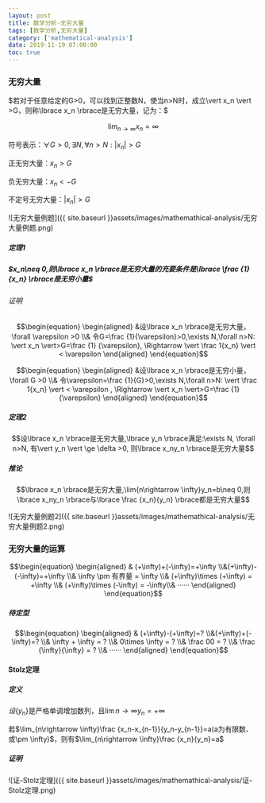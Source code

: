 ```yaml
---
layout: post
title: 数学分析-无穷大量
tags: [数学分析,无穷大量]
category: ['mathematical-analysis']
date: 2019-11-19 07:00:00
toc: true
---
```


### 无穷大量

$若对于任意给定的G>0，可以找到正整数N，使当n>N时，成立\vert x_n \vert >G，则称\lbrace x_n \rbrace是无穷大量，记为：$

$$\lim_{n\rightarrow \infty}x_n = \infty$$

符号表示：$\forall G>0,\exists N, \forall n>N: \vert x_n \vert > G$

正无穷大量：$x_n > G$

负无穷大量：$x_n < -G$

不定号无穷大量：$\vert x_n \vert > G$

![无穷大量例题]({{ site.baseurl }}assets/images/mathemathical-analysis/无穷大量例题.png)

##### 定理1

##### $x_n\neq 0,则\lbrace x_n \rbrace是无穷大量的充要条件是\lbrace \frac {1}{x_n} \rbrace是无穷小量$

###### 证明

$$\begin{equation} \begin{aligned} &设\lbrace x_n \rbrace是无穷大量，\forall \varepsilon >0 \\& 令G=\frac {1}{\varepsilon}>0,\exists N,\forall n>N: \vert x_n \vert>G=\frac {1} {\varepsilon}, \Rightarrow \vert \frac 1{x_n} \vert < \varepsilon \end{aligned} \end{equation}$$

$$\begin{equation} \begin{aligned} &设\lbrace x_n \rbrace是无穷小量，\forall G >0 \\& 令\varepsilon=\frac {1}{G}>0,\exists N,\forall n>N: \vert \frac 1{x_n} \vert < \varepsilon , \Rightarrow  \vert x_n \vert>G=\frac {1}{\varepsilon} \end{aligned} \end{equation}$$

##### 定理2

$$设\lbrace x_n \rbrace是无穷大量,\lbrace y_n \rbrace满足:\exists N, \forall n>N, 有\vert y_n \vert \ge \delta >0, 则\lbrace x_ny_n \rbrace是无穷大量$$

##### 推论

$$\lbrace x_n \rbrace是无穷大量,\lim{n\rightarrow \infty}y_n=b\neq 0,则\lbrace x_ny_n \rbrace与\lbrace \frac {x_n}{y_n} \rbrace都是无穷大量$$

![无穷大量例题2]({{ site.baseurl }}assets/images/mathemathical-analysis/无穷大量例题2.png)

### 无穷大量的运算

$$\begin{equation} \begin{aligned} & (+\infty)+(-\infty)=+\infty \\&(+\infty)-(-\infty)=+\infty \\& \infty \pm 有界量 = \infty \\& (+\infty)\times (+\infty) = +\infty  \\& (+\infty)\times (-\infty) = -\infty\\& ······ \end{aligned} \end{equation}$$

##### 待定型

$$\begin{equation} \begin{aligned} & (+\infty)-(+\infty)=? \\&(+\infty)+(-\infty)=? \\& \infty + \infty = ? \\& 0\times \infty = ?  \\& \frac 00 = ? \\& \frac {\infty}{\infty} = ? \\& ······ \end{aligned} \end{equation}$$

#### Stolz定理

##### 定义

$设\lbrace y_n \rbrace$是严格单调增加数列，且$\lim{n\rightarrow \infty}y_n=+\infty$

若$\lim_{n\rightarrow \infty}\frac {x_n-x_{n-1}}{y_n-y_{n-1}}=a(a为有限数、或\pm \infty)$，则有$\lim_{n\rightarrow \infty}\frac {x_n}{y_n}=a$

##### 证明 

![证-Stolz定理]({{ site.baseurl }}assets/images/mathemathical-analysis/证-Stolz定理.png)

